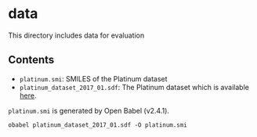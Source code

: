 # data
This directory includes data for evaluation

## Contents
- `platinum.smi`: SMILES of the Platinum dataset
- `platinum_dataset_2017_01.sdf`: The Platinum dataset which is available [here](https://www.zbh.uni-hamburg.de/forschung/acm/software-datasets.html).

`platinum.smi` is generated by Open Babel (v2.4.1).
```
obabel platinum_dataset_2017_01.sdf -O platinum.smi
```
